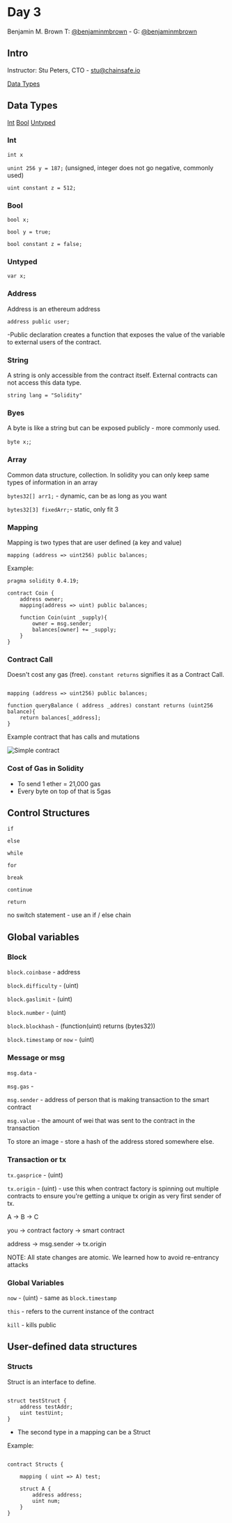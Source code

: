 # Day 3
Benjamin M. Brown T: [@benjaminmbrown](http://twitter.com/benjaminmbrown) - G: [@benjaminmbrown](http://github.com/benjaminmbrown)

## Intro
Instructor: Stu Peters, CTO - stu@chainsafe.io

[Data Types](#Data-Types)

## Data Types
[Int](#Int)
[Bool](#Bool)
[Untyped](#Untyped)

### Int

`int x`

`unint 256 y = 187;` (unsigned, integer does not go negative, commonly used)

`uint constant z = 512;`

### Bool

`bool x;`

`bool y = true;`

`bool constant z = false;`


### Untyped

`var x;`

### Address

Address is an ethereum address

`address public user;`

-Public declaration creates a function that exposes the value of the variable to external users of the contract.

### String

A string is only accessible from the contract itself. External contracts can not access this data type.

`string lang = "Solidity"`

### Byes

A byte is like a string but can be exposed publicly - more commonly used.

`byte x;`;

### Array

Common data structure, collection. In solidity you can only keep same types of information in an array

`bytes32[] arr1;` - dynamic, can be as long as you want

`bytes32[3] fixedArr;`- static, only fit 3

### Mapping
Mapping is two types that are user defined (a key and value)

`mapping (address => uint256) public balances;`

Example:

```
pragma solidity 0.4.19;

contract Coin { 
    address owner;
    mapping(address => uint) public balances;

    function Coin(uint _supply){
        owner = msg.sender;
        balances[owner] += _supply;
    }
}

```

### Contract Call
 Doesn't cost any gas (free). `constant returns` signifies it as a Contract Call.

```

mapping (address => uint256) public balances;

function queryBalance ( address _addres) constant returns (uint256 balance){
    return balances[_address];
}

```

Example contract that has calls and mutations

![Simple contract](simple-contract.jpg)

### Cost of Gas in Solidity
* To send 1 ether = 21,000 gas
* Every byte on top of that is 5gas

## Control Structures

`if`

`else`

`while`

`for`

`break`

`continue`

`return`

no switch statement - use an if / else chain

## Global variables

### Block

`block.coinbase` - address

`block.difficulty` - (uint)

`block.gaslimit` - (uint)

`block.number` - (uint)

`block.blockhash` - (function(uint) returns (bytes32))

`block.timestamp` or `now` - (uint)

### Message or msg

`msg.data` -

`msg.gas` -

`msg.sender` - address of person that is making transaction to the smart contract

`msg.value` - the amount of wei that was sent to the contract in the transaction

To store an image - store a hash of the address stored somewhere else.

### Transaction or tx

`tx.gasprice` - (uint)

`tx.origin` - (uint) - use this when contract factory is spinning out multiple contracts to ensure you're getting a unique tx origin as very first sender of tx.

A -> B -> C

you -> contract factory -> smart contract

address -> msg.sender -> tx.origin

NOTE: All state changes are atomic.
We learned how to avoid re-entrancy attacks

### Global Variables

`now` - (uint) - same as `block.timestamp`

`this` - refers to the current instance of the contract

`kill` - kills public 

## User-defined data structures

### Structs

Struct is an interface to define. 

```

struct testStruct {
    address testAddr;
    uint testUint;
}

```

* The second type in a mapping can be a Struct

Example:

```

contract Structs {

    mapping ( uint => A) test;

    struct A {
        address address;
        uint num;
    }
}

```
